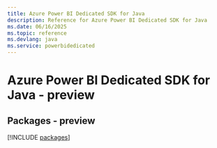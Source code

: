 ```yaml
---
title: Azure Power BI Dedicated SDK for Java
description: Reference for Azure Power BI Dedicated SDK for Java
ms.date: 06/16/2025
ms.topic: reference
ms.devlang: java
ms.service: powerbidedicated
---
```

# Azure Power BI Dedicated SDK for Java - preview
## Packages - preview
[!INCLUDE [packages](power-bi-dedicated-index.md)]